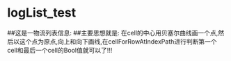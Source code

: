 # logList_test
##这是一物流列表信息:
##主要思想就是:
在cell的中心用贝塞尔曲线画一个点,然后以这个点为原点,向上和向下画线,在cellForRowAtIndexPath进行判断第一个cell和最后一个cell的Bool值就可以了!!!
